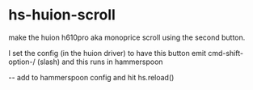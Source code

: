 # hs-huion-scroll

make the huion h610pro aka monoprice scroll using the second button.

I set the config (in the huion driver) to have this button emit cmd-shift-option-/ (slash)
and this runs in hammerspoon

-- add to hammerspoon config and hit hs.reload()
